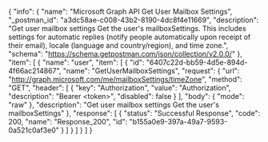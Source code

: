 {
  "info": {
    "name": "Microsoft Graph API Get User Mailbox Settings",
    "_postman_id": "a3dc58ae-c008-43b2-8190-4dc8f4e11669",
    "description": "Get user mailbox settings Get the user's mailboxSettings. This includes settings for automatic replies (notify people automatically upon receipt of their email), locale (language and country/region), and time zone.",
    "schema": "https://schema.getpostman.com/json/collection/v2.0.0/"
  },
  "item": [
    {
      "name": "user",
      "item": [
        {
          "id": "6407c22d-bb59-4d5e-894d-4f66ac214867",
          "name": "GetUserMailboxSettings",
          "request": {
            "url": "http://graph.microsoft.com/me/mailboxSettings/timeZone",
            "method": "GET",
            "header": [
              {
                "key": "Authorization",
                "value": "Authorization",
                "description": "Bearer &lt;token&gt;",
                "disabled": false
              }
            ],
            "body": {
              "mode": "raw"
            },
            "description": "Get user mailbox settings Get the user's mailboxSettings"
          },
          "response": [
            {
              "status": "Successful Response",
              "code": 200,
              "name": "Response_200",
              "id": "b155a0e9-397a-49a7-9593-0a521c0af3e0"
            }
          ]
        }
      ]
    }
  ]
}